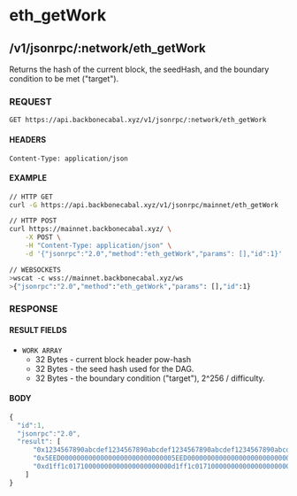 # eth_getWork

## /v1/jsonrpc/:network/eth_getWork

Returns the hash of the current block, the seedHash, and the boundary condition to be met
("target").

### REQUEST

`GET https://api.backbonecabal.xyz/v1/jsonrpc/:network/eth_getWork`

#### HEADERS

`Content-Type: application/json`

#### EXAMPLE

```bash
// HTTP GET
curl -G https://api.backbonecabal.xyz/v1/jsonrpc/mainnet/eth_getWork

// HTTP POST
curl https://mainnet.backbonecabal.xyz/ \
    -X POST \
    -H "Content-Type: application/json" \
    -d '{"jsonrpc":"2.0","method":"eth_getWork","params": [],"id":1}'

// WEBSOCKETS
>wscat -c wss://mainnet.backbonecabal.xyz/ws
>{"jsonrpc":"2.0","method":"eth_getWork","params": [],"id":1}
```

### RESPONSE

#### RESULT FIELDS

- `WORK ARRAY`
  - 32 Bytes - current block header pow-hash
  - 32 Bytes - the seed hash used for the DAG.
  - 32 Bytes - the boundary condition ("target"), 2^256 / difficulty.

#### BODY

```js
{
  "id":1,
  "jsonrpc":"2.0",
  "result": [
      "0x1234567890abcdef1234567890abcdef1234567890abcdef1234567890abcdef",
      "0x5EED00000000000000000000000000005EED0000000000000000000000000000",
      "0xd1ff1c01710000000000000000000000d1ff1c01710000000000000000000000"
    ]
}
```
